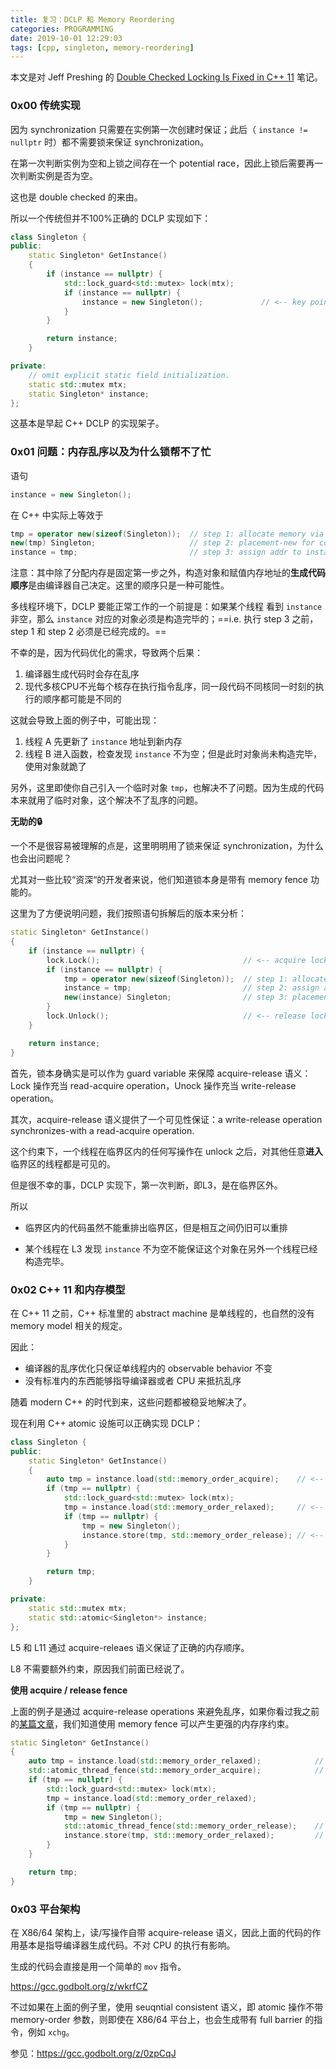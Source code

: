 ```yaml
---
title: 复习：DCLP 和 Memory Reordering
categories: PROGRAMMING
date: 2019-10-01 12:29:03
tags: [cpp, singleton, memory-reordering]
---
```

本文是对 Jeff Preshing 的 [Double Checked Locking Is Fixed in C++ 11](https://preshing.com/20130930/double-checked-locking-is-fixed-in-cpp11/) 笔记。

### 0x00 传统实现

因为 synchronization 只需要在实例第一次创建时保证；此后（ `instance != nullptr` 时）都不需要锁来保证 synchronization。

在第一次判断实例为空和上锁之间存在一个 potential race，因此上锁后需要再一次判断实例是否为空。

这也是 double checked 的来由。

所以一个传统但并不100%正确的 DCLP 实现如下：

```c++
class Singleton {
public:
    static Singleton* GetInstance()
    {
        if (instance == nullptr) {
            std::lock_guard<std::mutex> lock(mtx);
            if (instance == nullptr) {
                instance = new Singleton();				// <-- key point
            }
        }

        return instance;
    }

private:
    // omit explicit static field initialization.
    static std::mutex mtx;
    static Singleton* instance;
};
```

这基本是早起 C++ DCLP 的实现架子。

### 0x01 问题：内存乱序以及为什么锁帮不了忙

语句

```c++
instance = new Singleton();	
```

在 C++ 中实际上等效于

```c++
tmp = operator new(sizeof(Singleton));  // step 1: allocate memory via operator new
new(tmp) Singleton;                     // step 2: placement-new for construction
instance = tmp;                         // step 3: assign addr to instance
```

注意：其中除了分配内存是固定第一步之外，构造对象和赋值内存地址的**生成代码顺序**是由编译器自己决定。这里的顺序只是一种可能性。
<!-- more -->
多线程环境下，DCLP 要能正常工作的一个前提是：如果某个线程 看到 `instance` 非空，那么 `instance` 对应的对象必须是构造完毕的；==i.e. 执行 step 3 之前，step 1 和 step 2 必须是已经完成的。==

不幸的是，因为代码优化的需求，导致两个后果：

1. 编译器生成代码时会存在乱序
2. 现代多核CPU不光每个核存在执行指令乱序，同一段代码不同核同一时刻的执行的顺序都可能是不同的

这就会导致上面的例子中，可能出现：

1. 线程 A 先更新了 `instance` 地址到新内存
2. 线程 B 进入函数，检查发现 `instance` 不为空；但是此时对象尚未构造完毕，使用对象就跪了

另外，这里即使你自己引入一个临时对象 `tmp`，也解决不了问题。因为生成的代码本来就用了临时对象，这个解决不了乱序的问题。

**无助的🔒**

一个不是很容易被理解的点是，这里明明用了锁来保证 synchronization，为什么也会出问题呢？

尤其对一些比较“资深“的开发者来说，他们知道锁本身是带有 memory fence 功能的。

这里为了方便说明问题，我们按照语句拆解后的版本来分析：

```c++
static Singleton* GetInstance()
{
    if (instance == nullptr) {
        lock.Lock();                                // <-- acquire lock
        if (instance == nullptr) {
            tmp = operator new(sizeof(Singleton));  // step 1: allocate memory via operator new
            instance = tmp;                         // step 2: assign addr to instance
            new(instance) Singleton;                // step 3: placement-new for construction
        }
        lock.Unlock();                              // <-- release lock
    }

    return instance;
}
```

首先，锁本身确实是可以作为 guard variable 来保障 acquire-release 语义：Lock 操作充当 read-acquire operation，Unock 操作充当 write-release operation。

其次，acquire-release 语义提供了一个可见性保证：a write-release operation synchronizes-with a read-acquire operation.

这个约束下，一个线程在临界区内的任何写操作在 unlock 之后，对其他任意**进入**临界区的线程都是可见的。

但是很不幸的事，DCLP 实现下，第一次判断，即L3，是在临界区外。

所以

- 临界区内的代码虽然不能重排出临界区，但是相互之间仍旧可以重排

- 某个线程在 L3 发现 `instance` 不为空不能保证这个对象在另外一个线程已经构造完毕。

### 0x02 C++ 11 和内存模型

在 C++ 11 之前，C++ 标准里的 abstract machine 是单线程的，也自然的没有 memory model 相关的规定。

因此：

- 编译器的乱序优化只保证单线程内的 observable behavior 不变
- 没有标准内的东西能够指导编译器或者 CPU 来抵抗乱序

随着 modern C++ 的时代到来，这些问题都被稳妥地解决了。

现在利用 C++ atomic 设施可以正确实现 DCLP：

```c++
class Singleton {
public:
    static Singleton* GetInstance()
    {
        auto tmp = instance.load(std::memory_order_acquire);    // <-- read-acquire operation
        if (tmp == nullptr) {
            std::lock_guard<std::mutex> lock(mtx);
            tmp = instance.load(std::memory_order_relaxed);     // <-- relaxed is enough
            if (tmp == nullptr) {
                tmp = new Singleton();
                instance.store(tmp, std::memory_order_release); // <-- write-release operation
            }
        }

        return tmp;
    }

private:
    static std::mutex mtx;
    static std::atomic<Singleton*> instance;
};

```

L5 和 L11 通过 acquire-releaes 语义保证了正确的内存顺序。

L8 不需要额外约束，原因我们前面已经说了。

**使用 acquire / release fence**

上面的例子是通过 acquire-release operations 来避免乱序，如果你看过我之前的[某篇文章](https://kingsamchen.github.io/2019/08/31/acquire-release-operations-and-fences/)，我们知道使用 memory fence 可以产生更强的内存序约束。

```c++
static Singleton* GetInstance()
{
    auto tmp = instance.load(std::memory_order_relaxed);            // <-- relaxed
    std::atomic_thread_fence(std::memory_order_acquire);            // <-- acquire fence
    if (tmp == nullptr) {
        std::lock_guard<std::mutex> lock(mtx);
        tmp = instance.load(std::memory_order_relaxed);
        if (tmp == nullptr) {
            tmp = new Singleton();
            std::atomic_thread_fence(std::memory_order_release);    // <-- release fence
            instance.store(tmp, std::memory_order_relaxed);         // <-- relaxed
        }
    }

    return tmp;
}
```

### 0x03 平台架构

在 X86/64 架构上，读/写操作自带 acquire-release 语义，因此上面的代码的作用基本是指导编译器生成代码。不对 CPU 的执行有影响。

生成的代码会直接是用一个简单的 `mov` 指令。

https://gcc.godbolt.org/z/wkrfCZ

不过如果在上面的例子里，使用 seuqntial consistent 语义，即 atomic 操作不带 memory-order 参数，则即使在 X86/64 平台上，也会生成带有 full barrier 的指令，例如 `xchg`。

参见：https://gcc.godbolt.org/z/0zpCqJ
